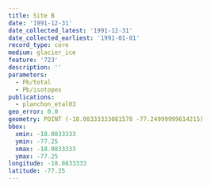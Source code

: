 ```yaml
---
title: Site B
date: '1991-12-31'
date_collected_latest: '1991-12-31'
date_collected_earliest: '1991-01-01'
record_type: core
medium: glacier_ice
feature: '723'
description: ''
parameters:
  - Pb/total
  - Pb/isotopes
publications:
  - planchon_etal03
geo_error: 0.0
geometry: POINT (-18.08333333081578 -77.24999999614215)
bbox:
  xmin: -18.0833333
  ymin: -77.25
  xmax: -18.0833333
  ymax: -77.25
longitude: -18.0833333
latitude: -77.25
---
```


